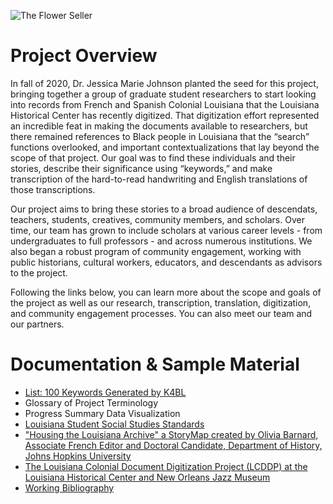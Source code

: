 ![The Flower Seller](https://lxcprojects.github.io/keywords/assets/figures/poultry+vendor.png)

# Project Overview

In fall of 2020, Dr. Jessica Marie Johnson planted the seed for this project, bringing together a group of graduate student researchers to start looking into records from French and Spanish Colonial Louisiana that the Louisiana Historical Center has recently digitized. That digitization effort represented an incredible feat in making the documents available to researchers, but there remained references to Black people in Louisiana that the “search” functions overlooked, and important contextualizations that lay beyond the scope of that project. Our goal was to find these individuals and their stories, describe their significance using “keywords,” and make transcription of the hard-to-read handwriting and English translations of those transcriptions.

Our project aims to bring these stories to a broad audience of descendats, teachers, students, creatives, community members, and scholars. Over time, our team has grown to include scholars at various career levels - from undergraduates to full professors - and across numerous institutions. We also began a robust program of community engagement, working with public historians, cultural workers, educators, and descendants as advisors to the project.

Following the links below, you can learn more about the scope and goals of the project as well as our research, transcription, translation, digitization, and community engagement processes. You can also meet our team and our partners. 

# Documentation & Sample Material

* [List: 100 Keywords Generated by K4BL](https://github.com/lxcprojects/kinshiplonging/blob/main/docs/100keywords.md)
* Glossary of Project Terminology
* Progress Summary Data Visualization
* [Louisiana Student Social Studies Standards](https://www.louisianabelieves.com/docs/default-source/academic-curriculum/2022-k-12-louisiana-student-standards-for-social-studies.pdf?sfvrsn=df396518_4)
* ["Housing the Louisiana Archive" a StoryMap created by Olivia Barnard, Associate French Editor and Doctoral Candidate, Department of History, Johns Hopkins University](https://storymaps.arcgis.com/stories/6bb1128e4df547479c55291ada8ea5f0)
* [The Louisiana Colonial Document Digitization Project (LCDDP) at the Louisiana Historical Center and New Orleans Jazz Museum](http://lacolonialdocs.org/)
* [Working Bibliography](https://github.com/lxcprojects/kinshiplonging/blob/main/docs/bibliography.md)
